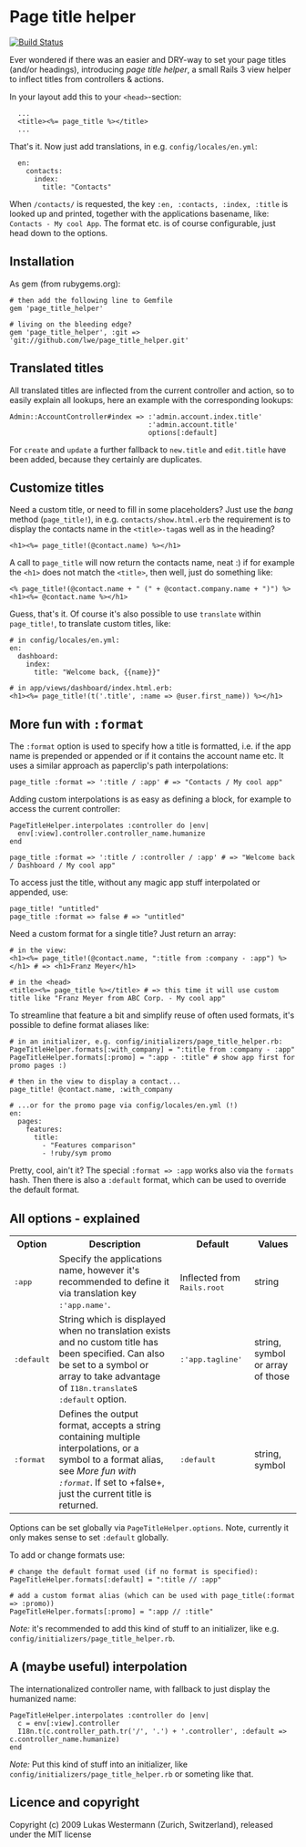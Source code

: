 # Page title helper

[![Build Status](https://travis-ci.org/lwe/page_title_helper.svg?branch=master)](https://travis-ci.org/lwe/page_title_helper)

Ever wondered if there was an easier and DRY-way to set your page titles (and/or headings),
introducing _page title helper_, a small Rails 3 view helper to inflect titles from controllers
& actions.

In your layout add this to your `<head>`-section:

      ...
      <title><%= page_title %></title>
      ...
      
That's it. Now just add translations, in e.g. `config/locales/en.yml`:

      en:
        contacts:
          index:
            title: "Contacts"
            
When `/contacts/` is requested, the key `:en, :contacts, :index, :title`
is looked up and printed, together with the applications basename, like: `Contacts - My cool App`.
The format etc. is of course configurable, just head down to the options.

## Installation

As gem (from rubygems.org):

    # then add the following line to Gemfile
    gem 'page_title_helper'
    
    # living on the bleeding edge?
    gem 'page_title_helper', :git => 'git://github.com/lwe/page_title_helper.git'
    
## Translated titles

All translated titles are inflected from the current controller and action, so to
easily explain all lookups, here an example with the corresponding lookups:

    Admin::AccountController#index => :'admin.account.index.title'
                                      :'admin.account.title'
                                      options[:default]

For `create` and `update` a further fallback to `new.title` and `edit.title` have
been added, because they certainly are duplicates.

## Customize titles

Need a custom title, or need to fill in some placeholders? Just use the _bang_ method (`page_title!`), in e.g.
`contacts/show.html.erb` the requirement is to display the contacts name in the
`<title>-tag`as well as in the heading?

    <h1><%= page_title!(@contact.name) %></h1>
    
A call to `page_title` will now return the contacts name, neat :) if for example the
`<h1>` does not match the `<title>`, then well, just do something like:

    <% page_title!(@contact.name + " (" + @contact.company.name + ")") %>
    <h1><%= @contact.name %></h1>
    
Guess, that's it. Of course it's also possible to use `translate` within `page_title!`, to
translate custom titles, like:

    # in config/locales/en.yml:
    en:
      dashboard:
        index:
          title: "Welcome back, {{name}}"

    # in app/views/dashboard/index.html.erb:
    <h1><%= page_title!(t('.title', :name => @user.first_name)) %></h1>

## More fun with <tt>:format</tt>

The `:format` option is used to specify how a title is formatted, i.e. if the app name is
prepended or appended or if it contains the account name etc. It uses a similar approach as
paperclip's path interpolations:

    page_title :format => ':title / :app' # => "Contacts / My cool app"
    
Adding custom interpolations is as easy as defining a block, for example to access the current
controller:

    PageTitleHelper.interpolates :controller do |env|
      env[:view].controller.controller_name.humanize
    end
    
    page_title :format => ':title / :controller / :app' # => "Welcome back / Dashboard / My cool app"
    
To access just the title, without any magic app stuff interpolated or appended, use:

    page_title! "untitled"
    page_title :format => false # => "untitled"
    
Need a custom format for a single title? Just return an array:

    # in the view:
    <h1><%= page_title!(@contact.name, ":title from :company - :app") %></h1> # => <h1>Franz Meyer</h1>
    
    # in the <head>
    <title><%= page_title %></title> # => this time it will use custom title like "Franz Meyer from ABC Corp. - My cool app"
    
To streamline that feature a bit and simplify reuse of often used formats, it's possible to define format aliases like:

    # in an initializer, e.g. config/initializers/page_title_helper.rb:
    PageTitleHelper.formats[:with_company] = ":title from :company - :app"
    PageTitleHelper.formats[:promo] = ":app - :title" # show app first for promo pages :)
    
    # then in the view to display a contact...
    page_title! @contact.name, :with_company
    
    # ...or for the promo page via config/locales/en.yml (!)
    en:
      pages:
        features:
          title:
            - "Features comparison"
            - !ruby/sym promo

Pretty, cool, ain't it? The special `:format => :app` works also via the `formats` hash. Then there is also a
`:default` format, which can be used to override the default format.

## All options - explained

<table>
  <tr>
    <th>Option</th><th>Description</th><th>Default</th><th>Values</th>
  </tr>
  <tr>
    <td><tt>:app</tt></td>
    <td>Specify the applications name, however it's
        recommended to define it via translation key <tt>:'app.name'</tt>.</td>
    <td>Inflected from <tt>Rails.root</tt></td>
    <td>string</td>
  </tr>
  <tr>
    <td><tt>:default</tt></td>
    <td>String which is displayed when no translation exists and no custom title
        has been specified. Can also be set to a symbol or array to take advantage of
        <tt>I18n.translate</tt>s <tt>:default</tt> option.</td>
    <td><tt>:'app.tagline'</tt></td>
    <td>string, symbol or array of those</td>
  </tr>
  <tr>
    <td><tt>:format</tt></td>
    <td>Defines the output format, accepts a string containing multiple interpolations, or
        a symbol to a format alias, see <i>More fun with <tt>:format</tt></i>. If set to
        +false+, just the current title is returned.</td>
    <td><tt>:default</tt></td>
    <td>string, symbol</td>
  </tr>
</table>
</p>

Options can be set globally via `PageTitleHelper.options`. Note, currently it only
makes sense to set `:default` globally.

To add or change formats use:

    # change the default format used (if no format is specified):
    PageTitleHelper.formats[:default] = ":title // :app"
    
    # add a custom format alias (which can be used with page_title(:format => :promo))
    PageTitleHelper.formats[:promo] = ":app // :title"
    
_Note:_ it's recommended to add this kind of stuff to an initializer, like e.g.
`config/initializers/page_title_helper.rb`.

## A (maybe useful) interpolation

The internationalized controller name, with fallback to just display the humanized name:

    PageTitleHelper.interpolates :controller do |env|
      c = env[:view].controller
      I18n.t(c.controller_path.tr('/', '.') + '.controller', :default => c.controller_name.humanize)
    end
    
_Note:_ Put this kind of stuff into an initializer, like `config/initializers/page_title_helper.rb` or someting like that.
    
## Licence and copyright
Copyright (c) 2009 Lukas Westermann (Zurich, Switzerland), released under the MIT license
